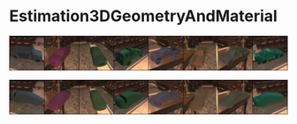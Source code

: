 # Estimation3DGeometryAndMaterial

<p align="center">
    <img src="images/all_valid_inp_epoch0.png">
</p>
<p align="center">
    <img src="images/all_valid_out_epoch0.png">

</p>
